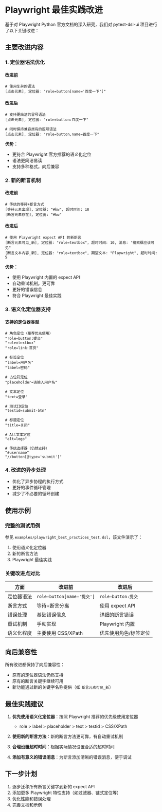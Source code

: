 # Playwright 最佳实践改进

基于对 Playwright Python 官方文档的深入研究，我们对 pytest-dsl-ui 项目进行了以下关键改进：

## 主要改进内容

### 1. 定位器语法优化

#### 改进前
```dsl
# 使用复杂的语法
[点击元素], 定位器: "role=button[name='百度一下']"
```

#### 改进后
```dsl
# 支持更简洁的冒号语法
[点击元素], 定位器: "role=button:百度一下"

# 同时保持兼容原有的逗号语法
[点击元素], 定位器: "role=button,name=百度一下"
```

**优势：**
- 更符合 Playwright 官方推荐的语义化定位
- 语法更简洁易读
- 支持多种格式，向后兼容

### 2. 新的断言机制

#### 改进前
```dsl
# 传统的等待+断言方式
[等待元素出现], 定位器: "#kw", 超时时间: 10
[断言元素存在], 定位器: "#kw"
```

#### 改进后
```dsl
# 使用 Playwright expect API 的新断言
[断言元素可见_新], 定位器: "role=textbox", 超时时间: 10, 消息: "搜索框应该可见"
[断言文本内容_新], 定位器: "role=textbox", 期望文本: "Playwright", 超时时间: 5
```

**优势：**
- 使用 Playwright 内置的 expect API
- 自动重试机制，更可靠
- 更好的错误信息
- 符合 Playwright 最佳实践

### 3. 语义化定位器支持

#### 支持的定位器类型
```dsl
# 角色定位（推荐优先使用）
"role=button:提交"
"role=textbox"
"role=link:首页"

# 标签定位
"label=用户名"
"label=密码"

# 占位符定位
"placeholder=请输入用户名"

# 文本定位
"text=登录"

# 测试ID定位
"testid=submit-btn"

# 标题定位
"title=关闭"

# Alt文本定位
"alt=logo"

# 传统选择器（仍然支持）
"#username"
"//button[@type='submit']"
```

### 4. 改进的异步处理

- 优化了异步协程的执行方式
- 更好的事件循环管理
- 减少了不必要的循环创建

## 使用示例

### 完整的测试用例
参见 `examples/playwright_best_practices_test.dsl`，该文件演示了：

1. 使用语义化定位器
2. 新的断言方法
3. Playwright 最佳实践

### 关键改进点对比

| 方面 | 改进前 | 改进后 |
|------|--------|--------|
| 定位器语法 | `role=button[name='提交']` | `role=button:提交` |
| 断言方式 | 等待+断言分离 | 使用 expect API |
| 错误处理 | 基础错误信息 | 详细的断言错误 |
| 重试机制 | 手动实现 | Playwright 内置 |
| 语义化程度 | 主要使用 CSS/XPath | 优先使用角色/标签定位 |

## 向后兼容性

所有改进都保持了向后兼容性：
- 原有的定位器语法仍然支持
- 原有的断言关键字继续可用
- 新功能通过新的关键字名称提供（如 `断言元素可见_新`）

## 最佳实践建议

1. **优先使用语义化定位器**：按照 Playwright 推荐的优先级使用定位器
   - role > label > placeholder > text > testid > CSS/XPath

2. **使用新的断言方法**：新的断言方法更可靠，有自动重试机制

3. **合理设置超时时间**：根据实际情况设置合适的超时时间

4. **添加有意义的错误消息**：为断言添加清晰的错误消息，便于调试

## 下一步计划

1. 逐步迁移所有断言关键字到新的 expect API
2. 添加更多 Playwright 特性支持（如过滤器、链式定位等）
3. 优化性能和错误处理
4. 完善文档和示例
